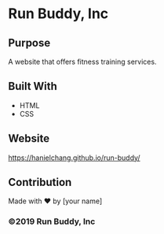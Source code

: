 # Run Buddy, Inc

## Purpose
A website that offers fitness training services. 

## Built With
* HTML
* CSS

## Website
https://hanielchang.github.io/run-buddy/

## Contribution
Made with ❤️ by [your name]

### ©️2019 Run Buddy, Inc 

